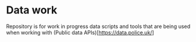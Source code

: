 # Data work

Repository is for work in progress data scripts and tools that are being used when working with (Public data APIs)[https://data.police.uk/]